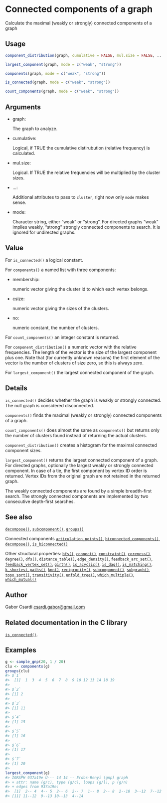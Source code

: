 # Connected components of a graph

Calculate the maximal (weakly or strongly) connected components of a
graph

## Usage

``` r
component_distribution(graph, cumulative = FALSE, mul.size = FALSE, ...)

largest_component(graph, mode = c("weak", "strong"))

components(graph, mode = c("weak", "strong"))

is_connected(graph, mode = c("weak", "strong"))

count_components(graph, mode = c("weak", "strong"))
```

## Arguments

- graph:

  The graph to analyze.

- cumulative:

  Logical, if TRUE the cumulative distirubution (relative frequency) is
  calculated.

- mul.size:

  Logical. If TRUE the relative frequencies will be multiplied by the
  cluster sizes.

- ...:

  Additional attributes to pass to `cluster`, right now only `mode`
  makes sense.

- mode:

  Character string, either “weak” or “strong”. For directed graphs
  “weak” implies weakly, “strong” strongly connected components to
  search. It is ignored for undirected graphs.

## Value

For `is_connected()` a logical constant.

For `components()` a named list with three components:

- membership:

  numeric vector giving the cluster id to which each vertex belongs.

- csize:

  numeric vector giving the sizes of the clusters.

- no:

  numeric constant, the number of clusters.

For `count_components()` an integer constant is returned.

For `component_distribution()` a numeric vector with the relative
frequencies. The length of the vector is the size of the largest
component plus one. Note that (for currently unknown reasons) the first
element of the vector is the number of clusters of size zero, so this is
always zero.

For `largest_component()` the largest connected component of the graph.

## Details

`is_connected()` decides whether the graph is weakly or strongly
connected. The null graph is considered disconnected.

`components()` finds the maximal (weakly or strongly) connected
components of a graph.

`count_components()` does almost the same as `components()` but returns
only the number of clusters found instead of returning the actual
clusters.

`component_distribution()` creates a histogram for the maximal connected
component sizes.

`largest_component()` returns the largest connected component of a
graph. For directed graphs, optionally the largest weakly or strongly
connected component. In case of a tie, the first component by vertex ID
order is returned. Vertex IDs from the original graph are not retained
in the returned graph.

The weakly connected components are found by a simple breadth-first
search. The strongly connected components are implemented by two
consecutive depth-first searches.

## See also

[`decompose()`](https://r.igraph.org/reference/decompose.md),
[`subcomponent()`](https://r.igraph.org/reference/subcomponent.md),
[`groups()`](https://r.igraph.org/reference/groups.md)

Connected components
[`articulation_points()`](https://r.igraph.org/reference/articulation_points.md),
[`biconnected_components()`](https://r.igraph.org/reference/biconnected_components.md),
[`decompose()`](https://r.igraph.org/reference/decompose.md),
[`is_biconnected()`](https://r.igraph.org/reference/is_biconnected.md)

Other structural.properties:
[`bfs()`](https://r.igraph.org/reference/bfs.md),
[`connect()`](https://r.igraph.org/reference/ego.md),
[`constraint()`](https://r.igraph.org/reference/constraint.md),
[`coreness()`](https://r.igraph.org/reference/coreness.md),
[`degree()`](https://r.igraph.org/reference/degree.md),
[`dfs()`](https://r.igraph.org/reference/dfs.md),
[`distance_table()`](https://r.igraph.org/reference/distances.md),
[`edge_density()`](https://r.igraph.org/reference/edge_density.md),
[`feedback_arc_set()`](https://r.igraph.org/reference/feedback_arc_set.md),
[`feedback_vertex_set()`](https://r.igraph.org/reference/feedback_vertex_set.md),
[`girth()`](https://r.igraph.org/reference/girth.md),
[`is_acyclic()`](https://r.igraph.org/reference/is_acyclic.md),
[`is_dag()`](https://r.igraph.org/reference/is_dag.md),
[`is_matching()`](https://r.igraph.org/reference/matching.md),
[`k_shortest_paths()`](https://r.igraph.org/reference/k_shortest_paths.md),
[`knn()`](https://r.igraph.org/reference/knn.md),
[`reciprocity()`](https://r.igraph.org/reference/reciprocity.md),
[`subcomponent()`](https://r.igraph.org/reference/subcomponent.md),
[`subgraph()`](https://r.igraph.org/reference/subgraph.md),
[`topo_sort()`](https://r.igraph.org/reference/topo_sort.md),
[`transitivity()`](https://r.igraph.org/reference/transitivity.md),
[`unfold_tree()`](https://r.igraph.org/reference/unfold_tree.md),
[`which_multiple()`](https://r.igraph.org/reference/which_multiple.md),
[`which_mutual()`](https://r.igraph.org/reference/which_mutual.md)

## Author

Gabor Csardi <csardi.gabor@gmail.com>

## Related documentation in the C library

[`is_connected()`](https://igraph.org/c/html/latest/igraph-Structural.html#igraph_is_connected).

## Examples

``` r
g <- sample_gnp(20, 1 / 20)
clu <- components(g)
groups(clu)
#> $`1`
#>  [1]  1  3  4  5  6  7  8  9 10 12 13 14 18 19
#> 
#> $`2`
#> [1] 2
#> 
#> $`3`
#> [1] 11
#> 
#> $`4`
#> [1] 15
#> 
#> $`5`
#> [1] 16
#> 
#> $`6`
#> [1] 17
#> 
#> $`7`
#> [1] 20
#> 
largest_component(g)
#> IGRAPH 937a19e U--- 14 14 -- Erdos-Renyi (gnp) graph
#> + attr: name (g/c), type (g/c), loops (g/l), p (g/n)
#> + edges from 937a19e:
#>  [1]  2-- 4  4-- 5  2-- 6  2-- 7  1-- 8  2-- 8  2--10  3--12  7--12  9--12
#> [11] 11--12  9--13 10--13  4--14
```
